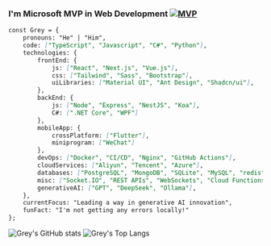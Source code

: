 ### I'm Microsoft MVP in Web Development [![MVP](https://github.com/user-attachments/assets/751129f4-a288-4fd0-9f42-f72463eda53a)](https://mvp.microsoft.com/zh-CN/MVP/profile/175635da-df03-4e05-aa66-1e27bcb078ad)
```Markdown
const Grey = {
    pronouns: "He" | "Him",
    code: ["TypeScript", "Javascript", "C#", "Python"],
    technologies: {
        frontEnd: {
            js: ["React", "Next.js", "Vue.js"],
            css: ["Tailwind", "Sass", "Bootstrap"],
            uiLibraries: ["Material UI", "Ant Design", "Shadcn/ui"],
        },
        backEnd: {
            js: ["Node", "Express", "NestJS", "Koa"],
            C#: [".NET Core", "WPF"]
        },
        mobileApp: {
            crossPlatform: ["Flutter"],
            miniprogram: ["WeChat"]
        },
        devOps: ["Docker", "CI/CD", "Nginx", "GitHub Actions"],
        cloudServices: ["Aliyun", "Tencent", "Azure"],
        databases: ["PostgreSQL", "MongoDB", "SQLite", "MySQL", "redis"],
        misc: ["Socket.IO", "REST APIs", "WebSockets", "Cloud Functions"],
        generativeAI: ["GPT", "DeepSeek", "Ollama"],
    },
    currentFocus: "Leading a way in generative AI innovation",
    funFact: "I'm not getting any errors locally!"
};
```


![Grey's GitHub stats](https://github-readme-stats.vercel.app/api?username=greywen) ![Grey's Top Langs](https://github-readme-stats.vercel.app/api/top-langs/?username=greywen&layout=compact)
